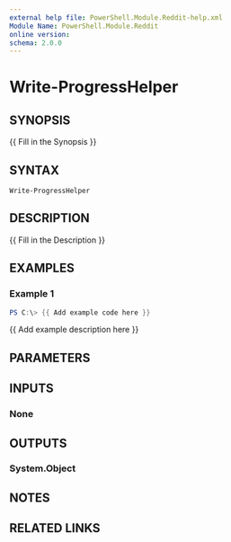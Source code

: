 ```yaml
---
external help file: PowerShell.Module.Reddit-help.xml
Module Name: PowerShell.Module.Reddit
online version:
schema: 2.0.0
---
```


# Write-ProgressHelper

## SYNOPSIS
{{ Fill in the Synopsis }}

## SYNTAX

```
Write-ProgressHelper
```

## DESCRIPTION
{{ Fill in the Description }}

## EXAMPLES

### Example 1
```powershell
PS C:\> {{ Add example code here }}
```

{{ Add example description here }}

## PARAMETERS

## INPUTS

### None

## OUTPUTS

### System.Object
## NOTES

## RELATED LINKS
